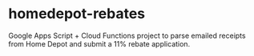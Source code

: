 # homedepot-rebates
Google Apps Script + Cloud Functions project to parse emailed receipts from Home Depot and submit a 11% rebate application.

